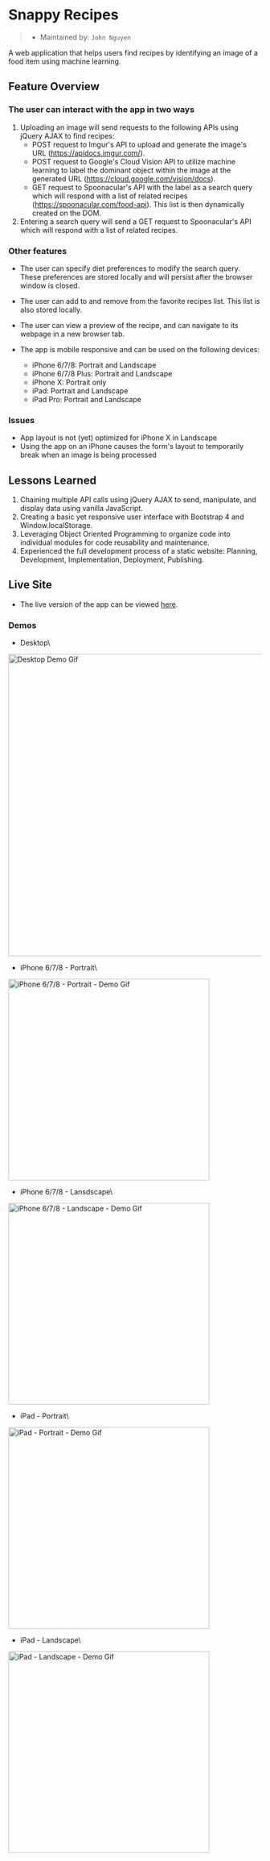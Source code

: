 # Snappy Recipes
> * Maintained by: `John Nguyen`

A web application that helps users find recipes by identifying an image of a food item using machine learning.

## Feature Overview
### The user can interact with the app in two ways
  1. Uploading an image will send requests to the following APIs using jQuery AJAX to find recipes:
      * POST request to Imgur's API to upload and generate the image's URL (https://apidocs.imgur.com/).
      * POST request to Google's Cloud Vision API to utilize machine learning to label the dominant object within the image at the generated URL (https://cloud.google.com/vision/docs).
      * GET request to Spoonacular's API with the label as a search query which will respond with a list of related recipes (https://spoonacular.com/food-api).  This list is then dynamically created on the DOM.
  2. Entering a search query will send a GET request to Spoonacular's API which will respond with a list of related recipes.
### Other features
* The user can specify diet preferences to modify the search query. These preferences are stored locally and will persist after the browser window is closed.

* The user can add to and remove from the favorite recipes list. This list is also stored locally.

* The user can view a preview of the recipe, and can navigate to its webpage in a new browser tab.

* The app is mobile responsive and can be used on the following devices:
  * iPhone 6/7/8: Portrait and Landscape
  * iPhone 6/7/8 Plus: Portrait and Landscape
  * iPhone X: Portrait only
  * iPad: Portrait and Landscape
  * iPad Pro: Portrait and Landscape

### Issues
* App layout is not (yet) optimized for iPhone X in Landscape
* Using the app on an iPhone causes the form's layout to temporarily break when an image is being processed

## Lessons Learned
1. Chaining multiple API calls using jQuery AJAX to send, manipulate, and display data using vanilla JavaScript.
2. Creating a basic yet responsive user interface with Bootstrap 4 and Window.localStorage.
3. Leveraging Object Oriented Programming to organize code into individual modules for code reusability and maintenance.
5. Experienced the full development process of a static website: Planning, Development, Implementation, Deployment, Publishing.

## Live Site
* The live version of the app can be viewed [here](https://snappy-recipes.johnnguyencodes.com).

### Demos

* Desktop\
<img src="https://user-images.githubusercontent.com/61361957/92297145-06647f80-eef1-11ea-9fd8-0f5733dcf8a0.gif" width="600" alt="Desktop Demo Gif"/>

* iPhone 6/7/8 - Portrait\
<img src="https://user-images.githubusercontent.com/61361957/92297158-2c8a1f80-eef1-11ea-8b68-49b6d1e2c515.gif" width="400" alt="iPhone 6/7/8 - Portrait - Demo Gif"/>


* iPhone 6/7/8 - Lansdscape\
<img src="https://user-images.githubusercontent.com/61361957/92297147-095f7000-eef1-11ea-9179-fe6ae5f86991.gif" width="400" alt="iPhone 6/7/8 - Landscape - Demo Gif"/>

* iPad - Portrait\
<img src="https://user-images.githubusercontent.com/61361957/92297148-0bc1ca00-eef1-11ea-9795-cce70c226739.gif" width="400" alt="iPad - Portrait - Demo Gif"/>

* iPad - Landscape\
<img src="https://user-images.githubusercontent.com/61361957/92297149-0c5a6080-eef1-11ea-9a1e-aa3499ddd722.gif" width="400" alt="iPad - Landscape - Demo Gif"/>
